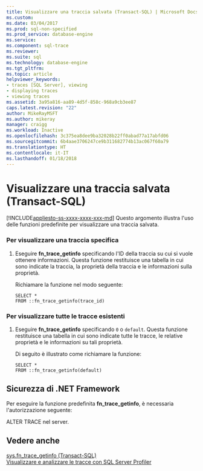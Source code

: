 ```yaml
---
title: Visualizzare una traccia salvata (Transact-SQL) | Microsoft Docs
ms.custom: 
ms.date: 03/04/2017
ms.prod: sql-non-specified
ms.prod_service: database-engine
ms.service: 
ms.component: sql-trace
ms.reviewer: 
ms.suite: sql
ms.technology: database-engine
ms.tgt_pltfrm: 
ms.topic: article
helpviewer_keywords:
- traces [SQL Server], viewing
- displaying traces
- viewing traces
ms.assetid: 3a95a816-aa89-4d5f-858c-968a9cb3ee87
caps.latest.revision: "22"
author: MikeRayMSFT
ms.author: mikeray
manager: craigg
ms.workload: Inactive
ms.openlocfilehash: 3c375ea8dee9ba32028b22ff0abad77a17abfd06
ms.sourcegitcommit: 6b4aae3706247ce9b311682774b13ac067f60a79
ms.translationtype: HT
ms.contentlocale: it-IT
ms.lasthandoff: 01/18/2018
---
```

# <a name="view-a-saved-trace-transact-sql"></a>Visualizzare una traccia salvata (Transact-SQL)
[!INCLUDE[appliesto-ss-xxxx-xxxx-xxx-md](../../includes/appliesto-ss-xxxx-xxxx-xxx-md.md)] Questo argomento illustra l'uso delle funzioni predefinite per visualizzare una traccia salvata.  
  
### <a name="to-view-a-specific-trace"></a>Per visualizzare una traccia specifica  
  
1.  Eseguire **fn_trace_getinfo** specificando l'ID della traccia su cui si vuole ottenere informazioni. Questa funzione restituisce una tabella in cui sono indicate la traccia, la proprietà della traccia e le informazioni sulla proprietà.  
  
     Richiamare la funzione nel modo seguente:  
  
    ```  
    SELECT *  
    FROM ::fn_trace_getinfo(trace_id)  
    ```  
  
### <a name="to-view-all-existing-traces"></a>Per visualizzare tutte le tracce esistenti  
  
1.  Eseguire **fn_trace_getinfo** specificando `0` o `default`. Questa funzione restituisce una tabella in cui sono indicate tutte le tracce, le relative proprietà e le informazioni su tali proprietà.  
  
     Di seguito è illustrato come richiamare la funzione:  
  
    ```  
    SELECT *  
    FROM ::fn_trace_getinfo(default)  
    ```  
  
## <a name="net-framework-security"></a>Sicurezza di .NET Framework  
 Per eseguire la funzione predefinita **fn_trace_getinfo**, è necessaria l'autorizzazione seguente:  
  
 ALTER TRACE nel server.  
  
## <a name="see-also"></a>Vedere anche  
 [sys.fn_trace_getinfo &#40;Transact-SQL&#41;](../../relational-databases/system-functions/sys-fn-trace-getinfo-transact-sql.md)   
 [Visualizzare e analizzare le tracce con SQL Server Profiler](../../tools/sql-server-profiler/view-and-analyze-traces-with-sql-server-profiler.md)  
  
  
